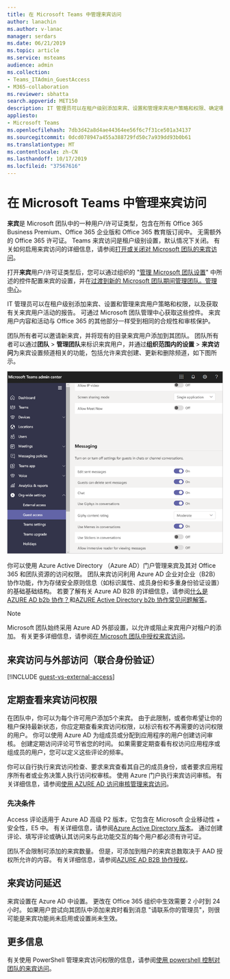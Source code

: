 ```yaml
---
title: 在 Microsoft Teams 中管理来宾访问
author: lanachin
ms.author: v-lanac
manager: serdars
ms.date: 06/21/2019
ms.topic: article
ms.service: msteams
audience: admin
ms.collection:
- Teams_ITAdmin_GuestAccess
- M365-collaboration
ms.reviewer: sbhatta
search.appverid: MET150
description: IT 管理员可以在租户级别添加来宾、设置和管理来宾用户策略和权限、确定哪些用户可以邀请来宾以及获取有关来宾用户活动的报告。
appliesto:
- Microsoft Teams
ms.openlocfilehash: 7db3d42a8d4ae44364ee56f6c7f31ce501a34137
ms.sourcegitcommit: 0dcd078947a455a388729fd50c7a939dd93b0b61
ms.translationtype: MT
ms.contentlocale: zh-CN
ms.lasthandoff: 10/17/2019
ms.locfileid: "37567616"
---
```

<a name="manage-guest-access-in-microsoft-teams"></a>在 Microsoft Teams 中管理来宾访问
======================================

**来宾**是 Microsoft 团队中的一种用户/许可证类型，包含在所有 Office 365 Business Premium、Office 365 企业版和 Office 365 教育版订阅中。 无需额外的 Office 365 许可证。 Teams 来宾访问是租户级别设置，默认情况下关闭。 有关如何启用来宾访问的详细信息，请参阅[打开或关闭对 Microsoft 团队的来宾访问](set-up-guests.md)。

打开**来宾**用户/许可证类型后，您可以通过组织的 "[管理 Microsoft 团队设置](enable-features-office-365.md)" 中所述的控件配置来宾的设置，并在[过渡到新的 Microsoft 团队期间管理团队。管理中心](manage-teams-skypeforbusiness-admin-center.md)。     
    
IT 管理员可以在租户级别添加来宾、设置和管理来宾用户策略和权限，以及获取有关来宾用户活动的报告。 可通过 Microsoft 团队管理中心获取这些控件。 来宾用户内容和活动与 Office 365 的其他部分一样受到相同的合规性和审核保护。

团队所有者可以邀请新来宾，并将现有的目录来宾用户添加到其团队。 团队所有者可以通过**团队** > **管理团队**来标识来宾用户，并通过**组织范围内的设置** > **来宾访问**为来宾设置频道相关的功能，包括允许来宾创建、更新和删除频道，如下图所示。

![团队中的来宾权限设置](media/manage-guest-access-image1.png)
  
你可以使用 Azure Active Directory （Azure AD）门户管理来宾及其对 Office 365 和团队资源的访问权限。 团队来宾访问利用 Azure AD 企业对企业（B2B）协作功能，作为存储安全原则信息（如标识属性、成员身份和多重身份验证设置）的基础基础结构。 若要了解有关 Azure AD B2B 的详细信息，请参阅[什么是 AZURE AD b2b 协作？](https://go.microsoft.com/fwlink/p/?linkid=853011)和[AZURE Active Directory b2b 协作常见问题解答](https://go.microsoft.com/fwlink/p/?linkid=853020)。

> [!NOTE]
> Microsoft 团队始终采用 Azure AD 外部设置，以允许或阻止来宾用户对租户的添加。 有关更多详细信息，请参阅[在 Microsoft 团队中授权来宾访问](Teams-dependencies.md)。
  
## <a name="guest-access-vs-external-access-federation"></a>来宾访问与外部访问（联合身份验证）

[!INCLUDE [guest-vs-external-access](includes/guest-vs-external-access.md)]

## <a name="review-guest-access-periodically"></a>定期查看来宾访问权限

在团队中，你可以为每个许可用户添加5个来宾。 由于此限制，或者你希望让你的租户保持最新状态，你应定期查看来宾访问权限，以标识有权不再需要的访问权限的用户。 你可以使用 Azure AD 为组成员或分配到应用程序的用户创建访问审核。 创建定期访问评论可节省您的时间。 如果需要定期查看有权访问应用程序或组成员的用户，您可以定义这些评论的频率。 

你可以自行执行来宾访问检查、要求来宾查看其自己的成员身份，或者要求应用程序所有者或业务决策人执行访问权审核。 使用 Azure 门户执行来宾访问审核。 有关详细信息，请参阅[使用 AZURE AD 访问审核管理来宾访问](https://docs.microsoft.com/en-us/azure/active-directory/governance/manage-guest-access-with-access-reviews)。

###  <a name="prerequisites"></a>先决条件

Access 评论适用于 Azure AD 高级 P2 版本，它包含在 Microsoft 企业移动性 + 安全性，E5 中。 有关详细信息，请参阅[Azure Active Directory 版本](https://docs.microsoft.com/en-us/azure/active-directory/fundamentals/active-directory-whatis)。 通过创建评论、填写评论或确认其访问来与此功能交互的每个用户都必须有许可证。

团队不会限制可添加的来宾数量。 但是，可添加到租户的来宾总数取决于 AAD 授权所允许的内容。 有关详细信息，请参阅[AZURE AD B2B 协作授权](https://docs.microsoft.com/en-us/azure/active-directory/b2b/licensing-guidance)。

## <a name="guest-access-latencies"></a>来宾访问延迟

来宾设置在 Azure AD 中设置。 更改在 Office 365 组织中生效需要 2 小时到 24 小时。 如果用户尝试向其团队中添加来宾时看到消息 "请联系你的管理员"，则很可能是来宾功能尚未启用或设置尚未生效。

## <a name="more-information"></a>更多信息

有关使用 PowerShell 管理来宾访问权限的信息，请参阅[使用 powershell 控制对团队的来宾访问](guest-access-powershell.md)。


